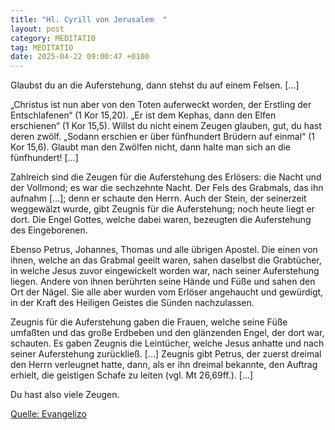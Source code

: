 ```yaml
---
title: "Hl. Cyrill von Jerusalem  "
layout: post
category: MEDITATIO
tag: MEDITATIO
date: 2025-04-22 09:00:47 +0100
---
```

Glaubst du an die Auferstehung, dann stehst du auf einem Felsen. […]

„Christus ist nun aber von den Toten auferweckt worden, der Erstling der Entschlafenen“ (1 Kor 15,20). „Er ist dem Kephas, dann den Elfen erschienen“ (1 Kor 15,5). Willst du nicht einem Zeugen glauben, gut, du hast deren zwölf.<!--more--> „Sodann erschien er über fünfhundert Brüdern auf einmal“ (1 Kor 15,6). Glaubt man den Zwölfen nicht, dann halte man sich an die fünfhundert! […]

Zahlreich sind die Zeugen für die Auferstehung des Erlösers: die Nacht und der Vollmond; es war die sechzehnte Nacht. Der Fels des Grabmals, das ihn aufnahm […]; denn er schaute den Herrn. Auch der Stein, der seinerzeit weggewälzt wurde, gibt Zeugnis für die Auferstehung; noch heute liegt er dort. Die Engel Gottes, welche dabei waren, bezeugten die Auferstehung des Eingeborenen.

Ebenso Petrus, Johannes, Thomas und alle übrigen Apostel. Die einen von ihnen, welche an das Grabmal geeilt waren, sahen daselbst die Grabtücher, in welche Jesus zuvor eingewickelt worden war, nach seiner Auferstehung liegen. Andere von ihnen berührten seine Hände und Füße und sahen den Ort der Nägel. Sie alle aber wurden vom Erlöser angehaucht und gewürdigt, in der Kraft des Heiligen Geistes die Sünden nachzulassen.

Zeugnis für die Auferstehung gaben die Frauen, welche seine Füße umfaßten und das große Erdbeben und den glänzenden Engel, der dort war, schauten. Es gaben Zeugnis die Leintücher, welche Jesus anhatte und nach seiner Auferstehung zurückließ. […] Zeugnis gibt Petrus, der zuerst dreimal den Herrn verleugnet hatte, dann, als er ihn dreimal bekannte, den Auftrag erhielt, die geistigen Schafe zu leiten (vgl. Mt 26,69ff.). […]

Du hast also viele Zeugen.
             

[Quelle: Evangelizo](https://evangeliumtagfuertag.org/DE/gospel)